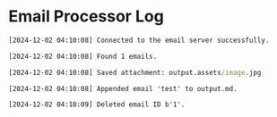 # Email Processor Log

```cmd
[2024-12-02 04:10:08] Connected to the email server successfully.
```

```cmd
[2024-12-02 04:10:08] Found 1 emails.
```

```cmd
[2024-12-02 04:10:08] Saved attachment: output.assets/image.jpg
```

```cmd
[2024-12-02 04:10:08] Appended email 'test' to output.md.
```

```cmd
[2024-12-02 04:10:09] Deleted email ID b'1'.
```

